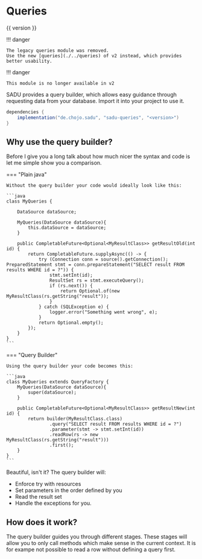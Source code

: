 # Queries

{{ version }}

!!! danger

    The legacy queries module was removed.
    Use the new [queries](./../queries) of v2 instead, which provides better usability.

!!! danger
    
    This module is no longer available in v2

SADU provides a query builder, which allows easy guidance through requesting data from your database.
Import it into your project to use it.

```java
dependencies {
    implementation("de.chojo.sadu", "sadu-queries", "<version>")
}
```

## Why use the query builder?

Before I give you a long talk about how much nicer the syntax and code is let me simple show you a comparison.

=== "Plain java"

    Without the query builder your code would ideally look like this:

    ```java
    class MyQueries {
        
        DataSource dataSource;
        
        MyQueries(DataSource dataSource){
            this.dataSource = dataSource;
        }
    
        public CompletableFuture<Optional<MyResultClass>> getResultOld(int id) {
            return CompletableFuture.supplyAsync(() -> {
                try (Connection conn = source().getConnection(); PreparedStatement stmt = conn.prepareStatement("SELECT result FROM results WHERE id = ?")) {
                    stmt.setInt(id);
                    ResultSet rs = stmt.executeQuery();
                    if (rs.next()) {
                        return Optional.of(new MyResultClass(rs.getString("result"));
                    }
                } catch (SQLException e) {
                    logger.error("Something went wrong", e);
                }
                return Optional.empty();
            });
        }
    }
    ```

=== "Query Builder"

    Using the query builder your code becomes this:

    ```java
    class MyQueries extends QueryFactory {
        MyQueries(DataSource dataSource){
            super(dataSource);
        }
    
        public CompletableFuture<Optional<MyResultClass>> getResultNew(int id) {
            return builder(MyResultClass.class)
                    .query("SELECT result FROM results WHERE id = ?")
                    .parameter(stmt -> stmt.setInt(id))
                    .readRow(rs -> new MyResultClass(rs.getString("result")))
                    .first();
        }
    }
    ```

Beautiful, isn't it?
The query builder will:

- Enforce try with resources
- Set parameters in the order defined by you
- Read the result set
- Handle the exceptions for you.

## How does it work?

The query builder guides you through different stages.
These stages will allow you to only call methods which make sense in the current context.
It is for exampe not possible to read a row without defining a query first.
